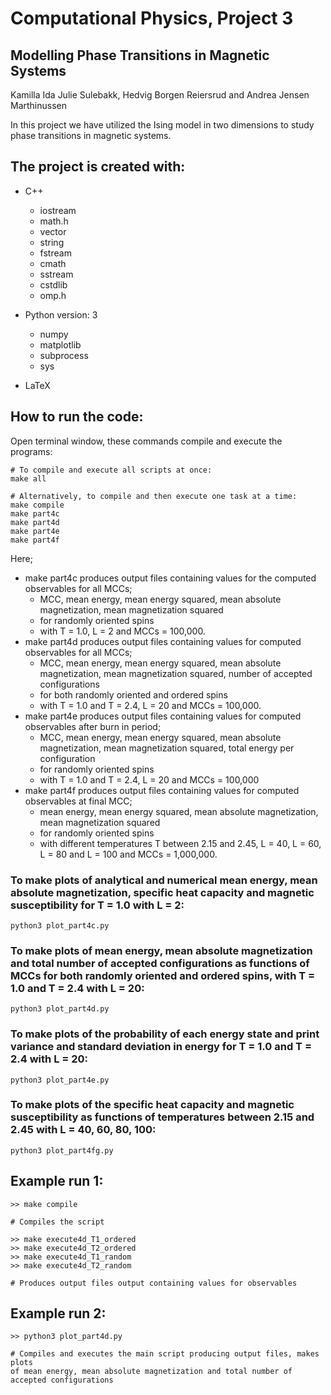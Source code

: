 # Computational Physics, Project 3
## Modelling Phase Transitions in Magnetic Systems

Kamilla Ida Julie Sulebakk, Hedvig Borgen Reiersrud and Andrea Jensen Marthinussen

In this project we have utilized the Ising model in two dimensions to study phase transitions in magnetic systems. 

## The project is created with:
* C++
   * iostream
   * math.h
   * vector
   * string
   * fstream
   * cmath
   * sstream
   * cstdlib
   * omp.h
    
* Python version: 3
  * numpy	
  * matplotlib
  * subprocess
  * sys
  
* LaTeX

## How to run the code:
Open terminal window, these commands compile and execute the programs: 
```
# To compile and execute all scripts at once:
make all 

# Alternatively, to compile and then execute one task at a time:
make compile
make part4c
make part4d
make part4e
make part4f

```
Here; 
* make part4c produces output files containing values for the computed observables for all MCCs;
    * MCC, mean energy, mean energy squared, mean absolute magnetization, mean magnetization squared
    * for randomly oriented spins
    * with T = 1.0, L = 2 and MCCs = 100,000. 
* make part4d produces output files containing values for computed observables for all MCCs;
    * MCC, mean energy, mean energy squared, mean absolute magnetization, mean magnetization squared, number of accepted configurations
    * for both randomly oriented and ordered spins
    * with T = 1.0 and T = 2.4, L = 20 and MCCs = 100,000.
* make part4e produces output files containing values for computed observables after burn in period;
    * MCC, mean energy, mean energy squared, mean absolute magnetization, mean magnetization squared, total energy per configuration 
    * for randomly oriented spins
    * with T = 1.0 and T = 2.4, L = 20 and MCCs = 100,000
* make part4f produces output files containing values for computed observables at final MCC;
    * mean energy, mean energy squared, mean absolute magnetization, mean magnetization squared 
    * for randomly oriented spins
    * with different temperatures T between 2.15 and 2.45, L = 40, L = 60, L = 80 and L = 100 and MCCs = 1,000,000.



### To make plots of analytical and numerical mean energy, mean absolute magnetization, specific heat capacity and magnetic susceptibility for T = 1.0 with L = 2:
```
python3 plot_part4c.py
```


### To make plots of mean energy, mean absolute magnetization and total number of accepted configurations as functions of MCCs for both randomly oriented and ordered spins, with T = 1.0 and T = 2.4 with L = 20:
```
python3 plot_part4d.py
```


### To make plots of the probability of each energy state and print variance and standard deviation in energy for T = 1.0 and T = 2.4 with L = 20:
```
python3 plot_part4e.py
```

	
### To make plots of the specific heat capacity and magnetic susceptibility as functions of temperatures between 2.15 and 2.45 with L = 40, 60, 80, 100:
```
python3 plot_part4fg.py
```



## Example run 1: 
```
>> make compile      

# Compiles the script

>> make execute4d_T1_ordered
>> make execute4d_T2_ordered
>> make execute4d_T1_random
>> make execute4d_T2_random	

# Produces output files output containing values for observables

```

## Example run 2:
```
>> python3 plot_part4d.py   

# Compiles and executes the main script producing output files, makes plots
of mean energy, mean absolute magnetization and total number of accepted configurations

```

